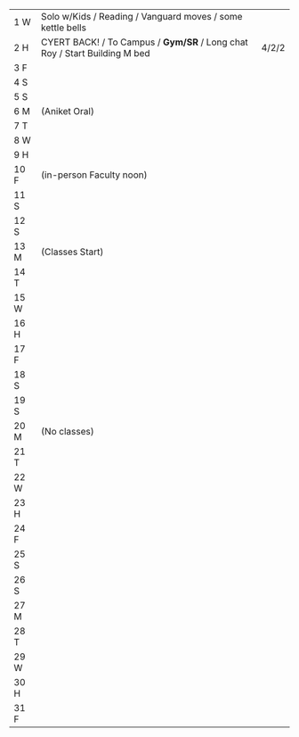 |      |                                                                             |       |
| ---- | --------------------------------------------------------------------------- | ----- |
| 1  W | Solo w/Kids / Reading / Vanguard moves / some kettle bells                  |       |
| 2  H | CYERT BACK! / To Campus / **Gym/SR** / Long chat Roy / Start Building M bed | 4/2/2 |
| 3  F |                                                                             |       |
| 4  S |                                                                             |       |
| 5  S |                                                                             |       |
| 6  M | (Aniket Oral)                                                               |       |
| 7  T |                                                                             |       |
| 8  W |                                                                             |       |
| 9  H |                                                                             |       |
| 10 F | (in-person Faculty noon)                                                    |       |
| 11 S |                                                                             |       |
| 12 S |                                                                             |       |
| 13 M | (Classes Start)                                                             |       |
| 14 T |                                                                             |       |
| 15 W |                                                                             |       |
| 16 H |                                                                             |       |
| 17 F |                                                                             |       |
| 18 S |                                                                             |       |
| 19 S |                                                                             |       |
| 20 M | (No classes)                                                                |       |
| 21 T |                                                                             |       |
| 22 W |                                                                             |       |
| 23 H |                                                                             |       |
| 24 F |                                                                             |       |
| 25 S |                                                                             |       |
| 26 S |                                                                             |       |
| 27 M |                                                                             |       |
| 28 T |                                                                             |       |
| 29 W |                                                                             |       |
| 30 H |                                                                             |       |
| 31 F |                                                                             |       |
